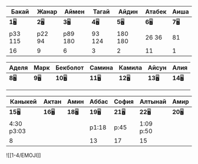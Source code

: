  
| Бакай    | Жанар    | Аймен    | Тагай    | Айдин    | Атабек   | Аиша     |
| -------- | -------- | -------- | -------- | -------- | -------- | -------- |
| **1**🖥️ | **2**🖥️ | **3**🖥️ | **4**🖥️ | **5**🖥️ | **6**🖥️ | **7**🖥️ |
| р33 115  | р22 94   | р89 180  | 93 124   | 180 180  | 26 36    | 81       |
| 16       | 9        | 6        | 3        | 2        | 11       | 1        |

| Аделя    | Марк     | Бекболот  | Самина    | Камила    | Айсун     | Алия      |
| -------- | -------- | --------- | --------- | --------- | --------- | --------- |
| **8**🖥️ | **9**🖥️ | **10**🖥️ | **11**🖥️ | **12**🖥️ | **13**🖥️ | **14**🖥️ |
|          |          |           |           |           |           |           |
|          |          |           |           |           |           |           |

| Каныкей    | Актан     | Амин      | Аббас     | София     | Алтынай   | Амир      |
| ---------- | --------- | --------- | --------- | --------- | --------- | --------- |
| **15**🖥️  | **16**🖥️ | **18**🖥️ | **19**🖥️ | **21**🖥️ | **22**🖥️ | **20**🖥️ |
| 4:30 р3:03 |           |           | р1:18     | р:45      | 1:09 р:50 |           |
| 8          |           |           | 13        | 17        | 15        |           |

![[1-4/EMOJI]]
